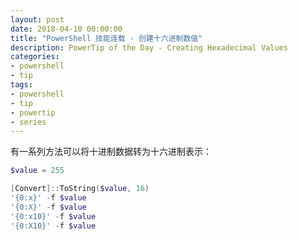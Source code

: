 ```yaml
---
layout: post
date: 2018-04-10 00:00:00
title: "PowerShell 技能连载 - 创建十六进制数值"
description: PowerTip of the Day - Creating Hexadecimal Values
categories:
- powershell
- tip
tags:
- powershell
- tip
- powertip
- series
---
```

有一系列方法可以将十进制数据转为十六进制表示：

```powershell
$value = 255

[Convert]::ToString($value, 16)
'{0:x}' -f $value
'{0:X}' -f $value
'{0:x10}' -f $value
'{0:X10}' -f $value
```

<!--本文国际来源：[Creating Hexadecimal Values](http://community.idera.com/powershell/powertips/b/tips/posts/creating-hexadecimal-values)-->
